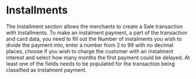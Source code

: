 
# Installments

The Installment section allows the merchants to create a Sale transaction with Installments. To make an instalment payment, a part of the transaction and card data, you need to fill out the Number of instalments you wish to divide the payment into, enter a number from 2 to 99 with no decimal places, choose if you wish to charge the customer with an instalment interest and select how many months the first payment could be delayed. At least one of the fields needs to be populated for the transaction being classified as Instalment payment.